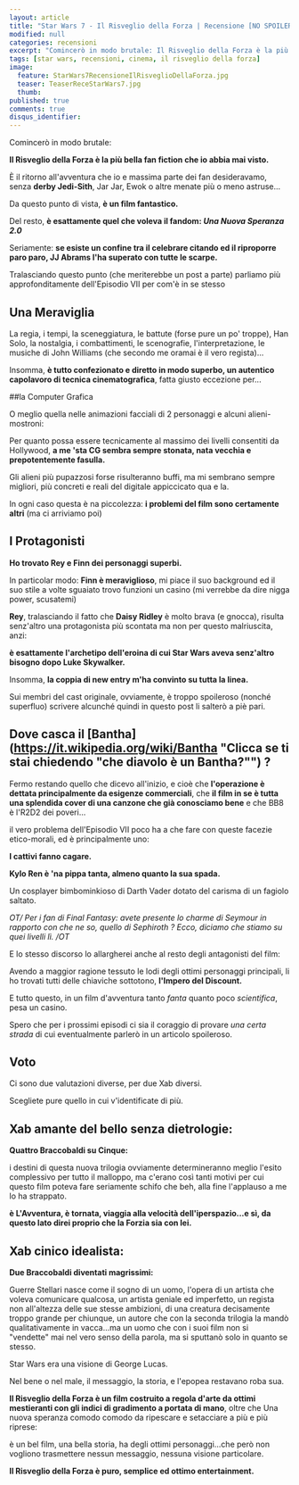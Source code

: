 ```yaml
---
layout: article
title: "Star Wars 7 - Il Risveglio della Forza | Recensione [NO SPOILER]"
modified: null
categories: recensioni
excerpt: "Comincerò in modo brutale: Il Risveglio della Forza è la più..."
tags: [star wars, recensioni, cinema, il risveglio della forza]
image: 
  feature: StarWars7RecensioneIlRisveglioDellaForza.jpg
  teaser: TeaserReceStarWars7.jpg
  thumb: 
published: true
comments: true
disqus_identifier: 
---
```



Comincerò in modo brutale:

**Il Risveglio della Forza è la più bella fan fiction che io abbia mai visto.**

È il ritorno all'avventura che io e massima parte dei fan desideravamo, senza **derby Jedi-Sith**, Jar Jar, Ewok o altre menate più o meno astruse...

Da questo punto di vista, **è un film fantastico.**

Del resto, **è esattamente quel che voleva il fandom: _Una Nuova Speranza 2.0_**

Seriamente: **se esiste un confine tra il celebrare citando ed il riproporre paro paro, JJ Abrams l'ha superato con tutte le scarpe.**

Tralasciando questo punto (che meriterebbe un post a parte) parliamo più approfonditamente dell'Episodio VII per com'è in se stesso

## Una Meraviglia

La regia, i tempi, la sceneggiatura, le battute (forse pure un po' troppe), Han Solo, la nostalgia, i combattimenti, le scenografie, l'interpretazione, le musiche di John Williams (che secondo me oramai è il vero regista)...

Insomma, **è tutto confezionato e diretto in modo superbo, un autentico capolavoro di tecnica cinematografica**, fatta giusto eccezione per...

##la Computer Grafica 

O meglio quella nelle animazioni facciali di 2 personaggi e alcuni alieni-mostroni:

Per quanto possa essere tecnicamente al massimo dei livelli consentiti da Hollywood, **a me 'sta CG sembra sempre stonata, nata vecchia e prepotentemente fasulla.**

Gli alieni più pupazzosi forse risulteranno buffi, ma mi sembrano sempre migliori, più concreti e reali del digitale appiccicato qua e la.

In ogni caso questa è na piccolezza: **i problemi del film sono certamente altri** (ma ci arriviamo poi)

## I Protagonisti

**Ho trovato Rey e Finn dei personaggi superbi.**

In particolar modo: **Finn è meraviglioso**, mi piace il suo background ed il suo stile a volte sguaiato trovo funzioni un casino (mi verrebbe da dire nigga power, scusatemi)

**Rey**, tralasciando il fatto che **Daisy Ridley** è molto brava (e gnocca), risulta senz'altro una protagonista più scontata ma non per questo malriuscita, anzi:

**è esattamente l'archetipo dell'eroina di cui Star Wars aveva senz'altro bisogno dopo Luke Skywalker.**

Insomma, **la coppia di new entry m'ha convinto su tutta la linea.**

Sui membri del cast originale, ovviamente, è troppo spoileroso (nonché superfluo) scrivere alcunché quindi in questo post li salterò a piè pari.

## Dove casca il [Bantha](https://it.wikipedia.org/wiki/Bantha "Clicca se ti stai chiedendo "che diavolo è un Bantha?"") ?

Fermo restando quello che dicevo all'inizio, e cioè che **l'operazione è dettata principalmente da esigenze commerciali**, che **il film in se è tutta una splendida cover di una canzone che già conosciamo bene** e che BB8 è l'R2D2 dei poveri...

il vero problema dell'Episodio VII poco ha a che fare con queste facezie etico-morali, ed è principalmente uno:

**I cattivi fanno cagare.**

**Kylo Ren è 'na pippa tanta, almeno quanto la sua spada.**

Un cosplayer bimbominkioso di Darth Vader dotato del carisma di un fagiolo saltato.

_OT/ Per i fan di Final Fantasy: avete presente lo charme di Seymour in rapporto con che ne so, quello di Sephiroth ? 
Ecco, diciamo che stiamo su quei livelli lì. /OT_

E lo stesso discorso lo allargherei anche al resto degli antagonisti del film:

Avendo a maggior ragione tessuto le lodi degli ottimi personaggi principali, li ho trovati tutti delle chiaviche sottotono, **l'Impero del Discount.**

E tutto questo, in un film d'avventura tanto _fanta_ quanto poco _scientifica_, pesa un casino.

Spero che per i prossimi episodi ci sia il coraggio di provare _una certa strada_ di cui eventualmente parlerò in un articolo spoileroso.

## Voto

Ci sono due valutazioni diverse, per due Xab diversi.

Scegliete pure quello in cui v'identificate di più.

## Xab amante del bello senza dietrologie:

**Quattro Braccobaldi su Cinque:**

i destini di questa nuova trilogia ovviamente determineranno meglio l'esito complessivo per tutto il malloppo, ma c'erano così tanti motivi per cui questo film poteva fare seriamente schifo che beh, alla fine l'applauso a me lo ha strappato.

**è L'Avventura, è tornata, viaggia alla velocità dell'iperspazio...e sì, da questo lato direi proprio che la Forzia sia con lei.**

## Xab cinico idealista:

**Due Braccobaldi diventati magrissimi:**

Guerre Stellari nasce come il sogno di un uomo, l'opera di un artista che voleva comunicare qualcosa, un artista geniale ed imperfetto, un regista non all'altezza delle sue stesse ambizioni, di una creatura decisamente troppo grande per chiunque, un autore che con la seconda trilogia la mandò qualitativamente in vacca...ma un uomo che con i suoi film non si "vendette" mai nel vero senso della parola, ma si sputtanò solo in quanto se stesso.

Star Wars era una visione di George Lucas.

Nel bene o nel male, il messaggio, la storia, e l'epopea restavano roba sua.

**Il Risveglio della Forza è un film costruito a regola d'arte da ottimi mestieranti con gli indici di gradimento a portata di mano**, oltre che Una nuova speranza comodo comodo da ripescare e setacciare a più e più riprese:

è un bel film, una bella storia, ha degli ottimi personaggi...che però non vogliono trasmettere nessun messaggio, nessuna visione particolare.

**Il Risveglio della Forza è puro, semplice ed ottimo entertainment.**
